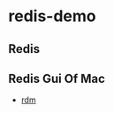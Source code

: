 # redis-demo

## Redis


## Redis Gui Of Mac
- [rdm](http://download.csdn.net/download/u010899197/8869633)